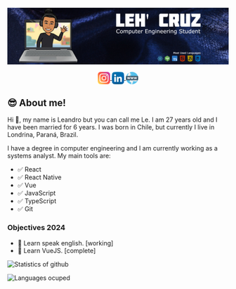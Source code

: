 ![BANNER](./banner-english.jpg)

<p align="center"> 
  <a href="https://www.instagram.com/leh_gcruz/" target="blank">
    <img align="center" src="./instagram.png" alt="Instagram" height="28px" width="28px" />
  </a>
  <a href="https://www.linkedin.com/in/leandrogcruzp/" target="blank">
    <img align="center" src="./linkedin.png" alt="Linkedin" height="28px" width="28px" />
  </a>
  <a href="https://leh.vercel.app/" target="blank">
    <img align="center" src="./www.png" alt="PortFolio" height="28px" width="28px" />
  </a>
</p>

## 😎 About me!

Hi 👋, my name is Leandro but you can call me Le. I am 27 years old and I have been married for 6 years. I was born in Chile, but currently I live in Londrina, Paraná, Brazil.

I have a degree in computer engineering and I am currently working as a systems analyst. My main tools are:

+ ✅ React
+ ✅ React Native
+ ✅ Vue
+ ✅ JavaScript
+ ✅ TypeScript
+ ✅ Git

### Objectives 2024

+ 🥅 Learn speak english. [working]
+ 🥅 Learn VueJS. [complete]


![Statistics of github](https://github-readme-stats.vercel.app/api?username=LeandroGCruzP&show_icons=true&theme=dark)

![Languages ocuped](https://github-readme-stats.vercel.app/api/top-langs/?username=LeandroGCruzP&theme=dark&layout=compact&card_width=445)
